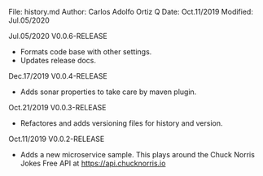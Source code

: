 File:     history.md
Author:   Carlos Adolfo Ortiz Q
Date:     Oct.11/2019
Modified: Jul.05/2020

Jul.05/2020 V0.0.6-RELEASE
- Formats code base with other settings.
- Updates release docs.

Dec.17/2019 V0.0.4-RELEASE
- Adds sonar properties to take care by maven plugin.

Oct.21/2019 V0.0.3-RELEASE
- Refactores and adds versioning files for history and version.

Oct.11/2019 V0.0.2-RELEASE
- Adds a new microservice sample.
  This plays around the Chuck Norris Jokes Free API at https://api.chucknorris.io
